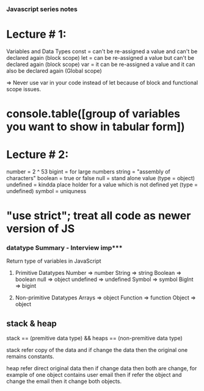 
### Javascript series notes
# Lecture  # 1:
Variables and Data Types
const = can't be re-assigned a value and can't be declared again  (block scope)
let = can be re-assigned a value but can't be declared again (block scope)
var = it can be re-assigned a value and it can also be declared again  (Global scope)

=> Never use var in your code instead of let because of block and functional scope issues.
# console.table([group of variables you want to show in tabular form])

# Lecture  # 2:
number = 2 ^ 53
bigint = for large numbers
string = "assembly of characters"
boolean = true or false
null = stand alone value (type = object)
undefined = kindda place holder for a value which is not defined yet (type = undefined)
symbol = uniquness


# "use strict";   treat all code as newer version of JS

### datatype Summary  - Interview imp***

Return type of variables in JavaScript
1) Primitive Datatypes
       Number => number
       String  => string
       Boolean  => boolean
       null  => object
       undefined  =>  undefined
       Symbol  =>  symbol
       BigInt  =>  bigint

2) Non-primitive Datatypes
       Arrays  =>  object
       Function  =>  function
       Object  =>  object

## stack & heap
stack == (premitive data type) && heaps == (non-premitive data type)

stack refer copy of the data and if change the data then the original one remains constants.

heap refer direct original data then if change data then both are change, for example of one object contains user email then if refer the object and change the email then it change both objects. 